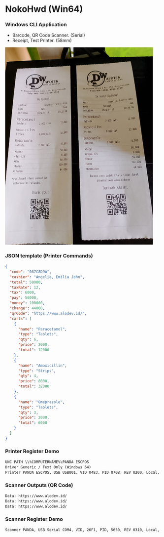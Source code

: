 # NokoHwd (Win64)
### Windows CLI Application

- Barcode, QR Code Scanner. (Serial)
- Receipt, Test Printer. (58mm)

<img alt="Snapshot-NokoHwd-Win64" src="Images/Snapshot-NokoHwd-Win64.jpg" style="width: 480px"/>

### JSON template (Printer Commands)
```json
{
  "code": "087C8D9A",
  "cashier": "Angelia, Emilia John",
  "total": 50000,
  "taxRate": 12,
  "tax": 6000,
  "pay": 56000,
  "money": 100000,
  "change": 44000,
  "qrCode": "https://www.alodev.id/",
  "carts": [
    {
      "name": "Paracetamol",
      "type": "Tablets",
      "qty": 6,
      "price": 2000,
      "total": 12000
    },
    {
      "name": "Amoxicillin",
      "type": "Strips",
      "qty": 4,
      "price": 8000,
      "total": 32000
    },
    {
      "name": "Omeprazole",
      "type": "Tablets",
      "qty": 3,
      "price": 2000,
      "total": 6000
    }
  ]
}
```

### Printer Register Demo

```txt
UNC PATH \\%COMPUTERNAME%\PANDA ESCPOS
Driver Generic / Text Only (Windows 64)
Printer PANDA ESCPOS, USB USB001, VID 0483, PID 070B, REV 0200, Local, Shared
```

### Scanner Outputs (QR Code)

```txt
Data: https://www.alodev.id/
Data: https://www.alodev.id/
Data: https://www.alodev.id/
```

### Scanner Register Demo

```txt
Scanner PANDA, USB Serial COM4, VID, 26F1, PID, 5650, REV 0310, Local, Shared
```
